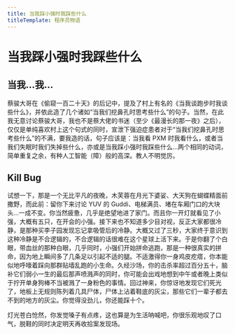 ```yaml
---
title: 当我踩小强时我踩些什么
titleTemplate: 程序员物语
---
```

# 当我踩小强时我踩些什么

## 当我...我...

蔡骏大哥在《偷窥一百二十天》的后记中，提及了村上有名的《当我谈跑步时我谈些什么》，并依此造了几个诸如“当我们挖鼻孔时思考些什么”的句子。当然，在此我无意讨论蔡骏大哥，我也不是蔡大佬的书迷（至少《最漫长的那一夜》之后），仅仅是单纯喜欢村上这个句式的同时，宣泄下强迫症患者对于“当我们挖鼻孔时思考些什么”的不满，要我造的话，句子应该是：当我看 PXM 时我看什么，或者当我们失眠时我们失掉些什么，亦或是当我踩小强时我踩些什么...两个相同的动词，简单重复之余，有种人工智能（障）般的高深。教人不明觉厉。

## Kill Bug

试想一下，那是一个无比平凡的夜晚，木芙蓉在月光下婆娑、大天狗在蝴蝶精面前撒野，而此前：留你下来讨论 YUV 的 Guddi、电梯满员、堵在车厢门口的大块头...一成不变。你当然疲惫，几乎是绝望地进了家门。而且你一开灯就看见了小强，大概有五只，在开会的小强。接下来也不知道多少目对视，反正大家都很冷静，是那种买李子园发现忘记拿吸管后的冷静。大概又过了三秒，大家终于意识到这种冷静是不合逻辑的，不合逻辑的话很难在这个星球上活下来。于是你翻了个白眼，带血丝的那种白眼，几乎同时，小强们开始拼命逃跑，那是一种很真实的拼命，因为地上瞬间多了几条足以引起不适的腿。不适激得你一身鸡皮疙瘩，你本能似地呼嚎着踩向那群贴墙乱跑的小生命。久经沙场，你的击杀率超过百分五十，脑补它们弱小一生的最后那声喷溅声的同时，你可能会出戏地想到中午或者晚上类似于拧开单身狗棒不当被溅了一身粉色的事情。回过神来，你惊讶地发现它们死光了，地板上无规则陈列着几具尸体，尸体上沾着鞋底的灰尘，那些它们一辈子都去不到的地方的灰尘。你觉得没劲儿，你还能踩十个。

灯光苍白怆然，你发觉嗓子有点疼，这也算是为生活呐喊吧，你很乐观地叹了口气，脱鞋的同时决定明天再收拾案发现场。

